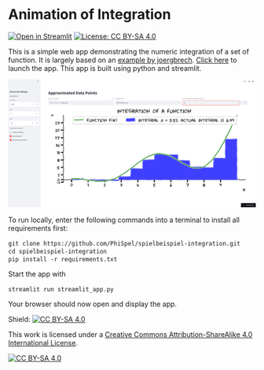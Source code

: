 # Animation of Integration

[![Open in Streamlit](https://static.streamlit.io/badges/streamlit_badge_black_white.svg)](https://share.streamlit.io/PhiSpel/spielbeispiel-integration/main)
[![License: CC BY-SA 4.0](https://img.shields.io/badge/License-CC%20BY--SA%204.0-lightgrey.svg)](https://creativecommons.org/licenses/by-sa/4.0/)

This is a simple web app demonstrating the numeric integration of a set of function. It is largely based on an [example by joergbrech](https://share.streamlit.io/joergbrech/truncated-taylor-series/main). [Click here](https://share.streamlit.io/PhiSpel/spielbeispiel-integration/main) to launch the app. This app is built using python and streamlit.

![](screenshot.png)

To run locally, enter the following commands into a terminal to install all requirements first:

```
git clone https://github.com/PhiSpel/spielbeispiel-integration.git
cd spielbeispiel-integration
pip install -r requirements.txt
```

Start the app with

```
streamlit run streamlit_app.py
```

Your browser should now open and display the app.

Shield: [![CC BY-SA 4.0][cc-by-sa-shield]][cc-by-sa]

This work is licensed under a
[Creative Commons Attribution-ShareAlike 4.0 International License][cc-by-sa].

[![CC BY-SA 4.0][cc-by-sa-image]][cc-by-sa]

[cc-by-sa]: http://creativecommons.org/licenses/by-sa/4.0/
[cc-by-sa-image]: https://licensebuttons.net/l/by-sa/4.0/88x31.png
[cc-by-sa-shield]: https://img.shields.io/badge/License-CC%20BY--SA%204.0-lightgrey.svg
